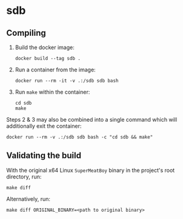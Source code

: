 # sdb

## Compiling

1. Build the docker image:

    ```text
    docker build --tag sdb .
    ```

2. Run a container from the image:

    ```text
    docker run --rm -it -v .:/sdb sdb bash
    ```

3. Run `make` within the container:

    ```text
    cd sdb
    make
    ```

Steps 2 & 3 may also be combined into a single command which will additionally exit the container:

```text
docker run --rm -v .:/sdb sdb bash -c "cd sdb && make"
```

## Validating the build

With the original x64 Linux `SuperMeatBoy` binary in the project's root directory, run:

```text
make diff
```

Alternatively, run:

```text
make diff ORIGINAL_BINARY=<path to original binary>
```
